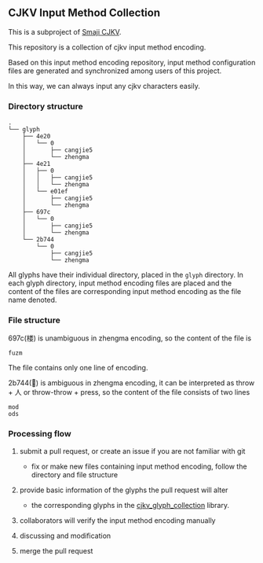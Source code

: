 ## CJKV Input Method Collection

This is a subproject of [Smaji CJKV](https://cjkv.smaji.org).

This repository is a collection of cjkv input method encoding.

Based on this input method encoding repository, input method configuration files are generated and synchronized among users of this project.

In this way, we can always input any cjkv characters easily.


### Directory structure

    .
    └── glyph
        ├── 4e20
        │   └── 0
        │       ├── cangjie5
        │       └── zhengma
        ├── 4e21
        │   ├── 0
        │   │   ├── cangjie5
        │   │   └── zhengma
        │   └── e01ef
        │       ├── cangjie5
        │       └── zhengma
        ├── 697c
        │   └── 0
        │       ├── cangjie5
        │       └── zhengma
        └── 2b744
            └── 0
                ├── cangjie5
                └── zhengma

All glyphs have their individual directory, placed in the `glyph` directory. In each glyph directory, input method encoding files are placed and the content of the files are corresponding input method encoding as the file name denoted.

### File structure

697c(楼) is unambiguous in zhengma encoding, so the content of the file is

    fuzm

The file contains only one line of encoding.

2b744(𫝄) is ambiguous in zhengma encoding, it can be interpreted as throw + 人 or throw-throw + press, so the content of the file consists of two lines

    mod
    ods

### Processing flow

1.  submit a pull request, or create an issue if you are not familiar with git
    -   fix or make new files containing input method encoding, follow the directory and file structure

2.  provide basic information of the glyphs the pull request will alter
    -   the corresponding glyphs in the [cjkv\_glyph\_collection](https://github.com/smaji-org/cjkv_glyph_collection) library.

3.  collaborators will verify the input method encoding manually

4.  discussing and modification

5.  merge the pull request

